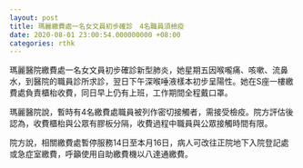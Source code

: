 ```yaml
---
layout: post
title: 瑪麗繳費處一名女文員初步確診　4名職員須檢疫
date: 2020-08-01 23:00:54.000000000 +08:00
categories: rthk
---
```


瑪麗醫院繳費處一名女文員初步確診新型肺炎，她星期五因喉嚨痛、咳嗽、流鼻水，到醫院的職員診所求診，翌日下午深喉唾液樣本初步呈陽性。她在S座一樓繳費處負責櫃枱收費，同日早上仍有上班，工作期間全程戴口罩。

瑪麗醫院說，暫時有4名繳費處職員被列作密切接觸者，需接受檢疫。院方評估後認為，收費櫃枱與公眾有膠板分隔，收費過程中職員與公眾接觸時間有限。

院方說，相關繳費處暫停服務14日至本月16日，病人可改往正院地下入院登記處或急症室繳費，呼籲使用自助繳費機以八達通繳費。
